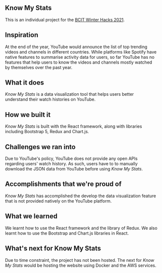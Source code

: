 ## Know My Stats
This is an individual project for the [BCIT Winter Hacks 2021](https://bcit-winter-hacks-2021.devpost.com/).

## Inspiration
At the end of the year, YouTube would announce the list of top trending videos and channels in different countries.  While platforms like Spotify have native features to summarise activity data for users, so far YouTube has no features that help users to know the videos and channels mostly watched by themselves over the past year.

## What it does
*Know My Stats* is a data visualization tool that helps users better understand their watch histories on YouTube.

## How we built it
*Know My Stats* is built with the React framework, along with libraries including Bootstrap 5, Redux and Chart.js.

## Challenges we ran into
Due to YouTube's policy, YouTube does not provide any open APIs regarding users' watch history.  As such, users have to to manually download the JSON data from YouTube before using *Know My Stats*.

## Accomplishments that we're proud of
*Know My Stats* has accomplished the develop the data visualization feature that is not provided natively on the YouTube platform.  

## What we learned
We learnt how to use the React framework and the library of Redux.  We also learnt how to use the Bootstrap and Chart.js libraries in React.

## What's next for Know My Stats
Due to time constraint, the project has not been hosted.  The next for *Know My Stats* would be hosting the website using Docker and the AWS services.